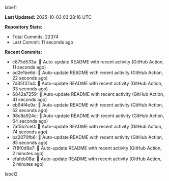 
label1 
<!-- ACTIVITY_START -->
**Last Updated:** 2025-10-03 03:28:16 UTC

**Repository Stats:**
- Total Commits: 22374
- Last Commit: 11 seconds ago

**Recent Commits:**
- c875d533a: 🤖 Auto-update README with recent activity (GitHub Action, 11 seconds ago)
- ad2e1be6d: 🤖 Auto-update README with recent activity (GitHub Action, 22 seconds ago)
- 7d35f37a4: 🤖 Auto-update README with recent activity (GitHub Action, 33 seconds ago)
- 6842a7259: 🤖 Auto-update README with recent activity (GitHub Action, 41 seconds ago)
- eb94f4e9a: 🤖 Auto-update README with recent activity (GitHub Action, 52 seconds ago)
- 98c8a924c: 🤖 Auto-update README with recent activity (GitHub Action, 64 seconds ago)
- 7af5b2ce0: 🤖 Auto-update README with recent activity (GitHub Action, 74 seconds ago)
- ba2070fb6: 🤖 Auto-update README with recent activity (GitHub Action, 85 seconds ago)
- 7f8f0d9a7: 🤖 Auto-update README with recent activity (GitHub Action, 2 minutes ago)
- efafeb08a: 🤖 Auto-update README with recent activity (GitHub Action, 2 minutes ago)
<!-- ACTIVITY_END -->

label2

